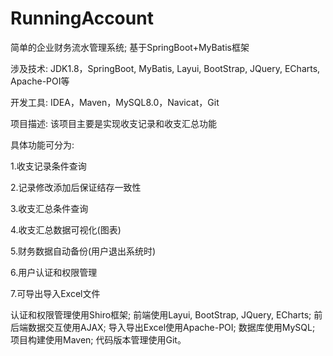 # RunningAccount
简单的企业财务流水管理系统; 基于SpringBoot+MyBatis框架

涉及技术: JDK1.8，SpringBoot, MyBatis, Layui, BootStrap, JQuery, ECharts, Apache-POI等

开发工具: IDEA，Maven，MySQL8.0，Navicat，Git

项目描述: 该项目主要是实现收支记录和收支汇总功能

具体功能可分为:

1.收支记录条件查询

2.记录修改添加后保证结存一致性

3.收支汇总条件查询

4.收支汇总数据可视化(图表)

5.财务数据自动备份(用户退出系统时)

6.用户认证和权限管理

7.可导出导入Excel文件

认证和权限管理使用Shiro框架; 前端使用Layui, BootStrap, JQuery, ECharts; 前后端数据交互使用AJAX; 导入导出Excel使用Apache-POI; 数据库使用MySQL; 项目构建使用Maven; 代码版本管理使用Git。
